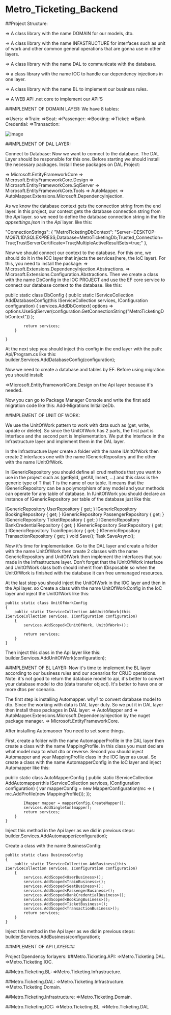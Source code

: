 # Metro_Ticketing_Backend

##Project Structure:

=> A class library with the name DOMAIN for our models, dto.

=> A class library with the name INFASTRUCTURE for interfaces such as unit of work and other common general operations that are gonna use in other layers.

=> A class library with the name DAL to communicate with the database.

=> a class library with the name IOC to handle our dependency injections in one layer.

=> A class library with the name BL to implement our business rules.

=> A WEB API .net core to implement our API'S

##IMPLEMENT OF DOMAIN LAYER:
We have 8 tables:

=>Users:
=>Train:
=>Seat:
=>Passenger:
=>Booking:
=>Ticket:
=>Bank Credential:
=>Transaction:

![image](https://user-images.githubusercontent.com/78077360/227708827-36ab6d18-6638-4f1f-9f73-1c671def64b0.png)

##IMPLEMENT OF DAL LAYER:

Connect to Database:
Now we want to connect to the database. The DAL Layer should be responsible for this one.
Before starting we should install the necessary packages. Install these packages on DAL Project:

=> Microsoft.EntityFrameworkCore
=> Microsoft.EntityFrameworkCore.Design
=> Microsoft.EntityFrameworkCore.SqlServer
=> Microsoft.EntityFrameworkCore.Tools
=> AutoMapper.
=> AutoMapper.Extensions.Microsoft.DependencyInjection.

As we know the database context gets the connection string from the end layer. in this project, our context gets the database connection string from the _Api_ layer. so we need to define the database connection string in the file _appsettings.json_ in the _Api_ layer. like this:

"ConnectionStrings": {
"MetroTicketingDbContext": "Server=DESKTOP-MQ97L1D\\SQLEXPRESS;Database=MetroTicketingDb;Trusted_Connection=True;TrustServerCertificate=True;MultipleActiveResultSets=true;"
},

Now we should connect our context to the database. For this one, we should do it in the IOC layer that injects the services(here, the IoC layer).
For this, you need to install the package:
=> Microsoft.Extensions.DependencyInjection.Abstractions.
=> Microsoft.Extensions.Configuration.Abstractions.
Then we create a class with the name DbConfig in the IOC PROJECT and use the EF core service to connect our database context to the database. like this:

public static class DbConfig
    {
        public static IServiceCollection AddDatabaseConfig(this IServiceCollection services, IConfiguration configuration)
        {
            services.AddDbContext<MetroTicketingDbContext>(
                options => options.UseSqlServer(configuration.GetConnectionString("MetroTicketingDbContext"))
                );

            return services;
        }

    }

At the next step you should inject this config in the end layer with the path: Api/Program.cs like this:
builder.Services.AddDatabaseConfig(configuration);

Now we need to create a database and tables by EF. Before using migration you should install:

=>Microsoft.EntityFrameworkCore.Design on the Api layer because it's needed.

Now you can go to Package Manager Console and write the first add migration code like this: Add-Migrations InitializeDb.

##IMPLEMENT OF UNIT OF WORK:

We use the UnitOfWork pattern to work with data such as (get, write, update or delete).
So since the UnitOfWork has 2 parts, the first part is Interface and the second part is Implementation.
We put the Interface in the Infrastructure layer and implement them in the DAL layer.

In the Infrastructure layer create a folder with the name IUnitOfWork then create 2 interfaces one with the name IGenericRepository and the other with the name IUnitOfWork.

In IGenericRepository you should define all crud methods that you want to use in the project such as (getById, getAll, Insert, ...) and this class is the generic type of T that T is the name of our table.
It means that the IGenericRepository can be a polymorphism of any model and your methods can operate for any table of database.
In IUnitOfWork you should declare an instance of IGenericRepository per table of the database just like this:

IGenericRepository<User> UserRepository { get; }
IGenericRepository<Booking> BookingRepository { get; }
IGenericRepository<Passenger> PassengerRepository { get; }
IGenericRepository<Ticket> TicketRepository { get; }
IGenericRepository<BankCredential> BankCredentialRepository { get; }
IGenericRepository<Seat> SeatRepository { get; }
IGenericRepository<Train> TrainRepository { get; }
IGenericRepository<Transaction> TransactionRepository { get; }
void Save();
Task SaveAsync();

Now it's time for implementation. Go to the DAL layer and create a folder with the name UnitOfWork then create 2 classes with the name GenericRepository and UnitOfWork then implement the interfaces that you made in the Infrastructure layer.
Don't forget that the IUnitOfWork interface and UnitOfWork class both should inherit from IDisposable so when the UnitOfWork is finished with the database it can free unmanaged resources.

At the last step you should inject the UnitOfWork in the IOC layer and then in the Api layer. so Create a class with the name UnitOfWorkConfig in the IoC layer and inject the UnitOfWork like this:

    public static class UnitOfWorkConfig
    {
        public static IServiceCollection AddUnitOfWork(this IServiceCollection services, IConfiguration configuration)
        {
            services.AddScoped<IUnitOfWork, UnitOfWork>();

            return services;
        }
    }

Then inject this class in the Api layer like this:
builder.Services.AddUnitOfWork(configuration);

##IMPLEMENT OF BL LAYER:
Now it's time to implement the BL layer according to our business rules and our scenarios for CRUD operations. Note: it's not good to return the database model to api, it's better to convert your database model to dto (data transfer object). It's better to have one or more dtos per scenario.

The first step is installing Automapper. why? to convert database model to dto. Since the working with data is DAL layer duty.
So we put it in DAL layer then install these packages in DAL layer:
=> AutoMapper and
=> AutoMapper.Extensions.Microsoft.DependencyInjection by the nuget package manager.
=> Microsoft.EntityFrameworkCore.

After installing Automaooer You need to set some things.

First, create a folder with the name AutomapperProfile in the DAL layer then create a class with the name MappingProfile.
In this class you must declare what model map to what dto or reverse.
Second you should inject Automapper and your MappingProfile class in the IOC layer as usual.
So create a class with the name AutomapperConfig in the IoC layer and inject Automapper like this:

public static class AutoMapperConfig
{
public static IServiceCollection AddAutomapper(this IServiceCollection services, IConfiguration configuration)
{
var mapperConfig = new MapperConfiguration(mc =>
{
mc.AddProfile(new MappingProfile());
});

            IMapper mapper = mapperConfig.CreateMapper();
            services.AddSingleton(mapper);
            return services;
        }
    }

Inject this method in the Api layer as we did in previous steps:
builder.Services.AddAutomapper(configuration);

Create a class with the name BusinessConfig:

    public static class BusinessConfig
    {
        public static IServiceCollection AddBusiness(this IServiceCollection services, IConfiguration configuration)
        {
            services.AddScoped<UserBusiness>();
            services.AddScoped<TrainBusiness>();
            services.AddScoped<SeatBusiness>();
            services.AddScoped<PassengerBusiness>();
            services.AddScoped<BankCredentialBusiness>();
            services.AddScoped<BookingBusiness>();
            services.AddScoped<TicketBusiness>();
            services.AddScoped<TransactionBusiness>();
            return services;
        }
    }

Inject this method in the Api layer as we did in previous steps:
builder.Services.AddBusiness(configuration);

##IMPLEMENT OF API LAYER:##

Project Dpendency forlayers:
##Metro.Ticketing.API:
=>Metro.Ticketing.DAL.
=>Metro.Ticketing.IOC.

##Metro.Ticketing.BL:
=>Metro.Ticketing.Infrastructure.

##Metro.Ticketing.DAL:
=>Metro.Ticketing.Infrastructure.
=>Metro.Ticketing.Domain.

##Metro.Ticketing.Infrastructure:
=>Metro.Ticketing.Domain.

##Metro.Ticketing.IOC:
=>Metro.Ticketing.BL.
=>Metro.Ticketing.DAL

